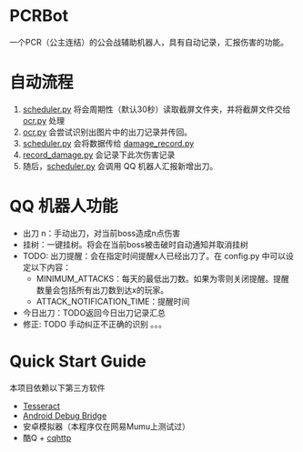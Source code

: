 # PCRBot
   一个PCR（公主连结）的公会战辅助机器人，具有自动记录，汇报伤害的功能。
   
# 自动流程

1. [scheduler.py](https://github.com/zjdavid/PCRBot/blob/master/pcr/plugins/scheduler.py) 将会周期性（默认30秒）读取截屏文件夹，并将截屏文件交给[ocr.py](https://github.com/zjdavid/PCRBot/blob/master/pcr/plugins/ocr.py) 处理
2. [ocr.py](https://github.com/zjdavid/PCRBot/blob/master/pcr/plugins/ocr.py) 会尝试识别出图片中的出刀记录并传回。
3. [scheduler.py](https://github.com/zjdavid/PCRBot/blob/master/pcr/plugins/scheduler.py) 会将数据传给 [damage_record.py](https://github.com/zjdavid/PCRBot/blob/master/pcr/plugins/damage_record.py)
4. [record_damage.py](https://github.com/zjdavid/PCRBot/blob/master/pcr/plugins/damage_record.py) 会记录下此次伤害记录
5. 随后，[scheduler.py](https://github.com/zjdavid/PCRBot/blob/master/pcr/plugins/scheduler.py) 会调用 QQ 机器人汇报新增出刀。

# QQ 机器人功能


- 出刀 n：手动出刀，对当前boss造成n点伤害
- 挂树：一键挂树。将会在当前boss被击破时自动通知并取消挂树
- TODO: 出刀提醒：会在指定时间提醒x人已经出刀了。在 config.py 中可以设定以下内容：
    - MINIMUM_ATTACKS：每天的最低出刀数。如果为零则关闭提醒。提醒数量会包括所有出刀数到达x的玩家。
    - ATTACK_NOTIFICATION_TIME：提醒时间
- 今日出刀：TODO返回今日出刀记录汇总
- 修正: TODO 手动纠正不正确的识别
。。。

# Quick Start Guide
本项目依赖以下第三方软件
- [Tesseract](https://tesseract-ocr.github.io/tessdoc/Home.html)
- [Android Debug Bridge](https://developer.android.com/studio/releases/platform-tools)
- 安卓模拟器（本程序仅在网易Mumu上测试过）
- 酷Q + [cqhttp](https://github.com/richardchien/coolq-http-api)
